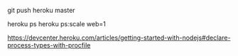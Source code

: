 git push heroku master

heroku ps
heroku ps:scale web=1

https://devcenter.heroku.com/articles/getting-started-with-nodejs#declare-process-types-with-procfile